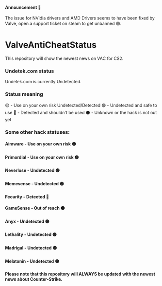 #### Announcement 📢
The issue for NVidia drivers and AMD Drivers seems to have been fixed by Valve, open a support ticket on steam to get unbanned 🟢.

# ValveAntiCheatStatus
This repository will show the newest news on VAC for CS2.

### Undetek.com status
Undetek.com is currently Undetected.

### Status meaning
🟡 - Use on your own risk Undetected/Detected
🟢 - Undetected and safe to use
🔴 - Detected and shouldn't be used
⚫ - Unknown or the hack is not out yet

### Some other hack statuses:
#### Aimware - Use on your own risk 🟡
#### Primordial - Use on your own risk 🟡
#### Neverlose - Undetected 🟢
#### Memesense - Undetected 🟢
#### Fecurity - Detected 🔴
#### GameSense - Out of reach ⚫
#### Anyx - Undetected 🟢
#### Lethality - Undetected 🟢
#### Madrigal - Undetected 🟢
#### Melatonin - Undetected 🟢


#### Please note that this repository will ALWAYS be updated with the newest news about Counter-Strike.
